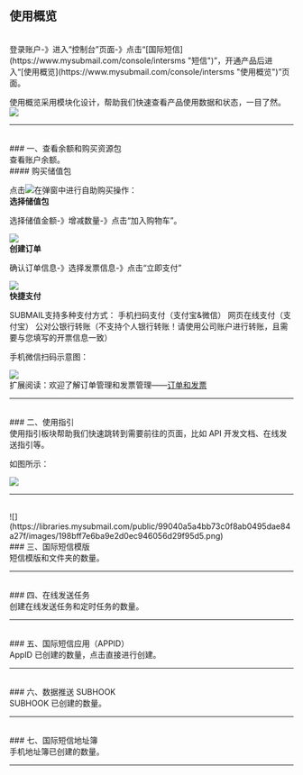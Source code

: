 

## 使用概览
<br>
登录账户-》进入“控制台”页面-》点击“[国际短信](https://www.mysubmail.com/console/intersms "短信")”，开通产品后进入“[使用概览](https://www.mysubmail.com/console/intersms "使用概览")”页面。

使用概览采用模块化设计，帮助我们快速查看产品使用数据和状态，一目了然。
<br>
![](https://libraries.mysubmail.com/public/99040a5a4bb73c0f8ab0495dae84a27f/images/a1c437aafad8e1a51ce697313423130d.gif)
<br>

------------
<br>
### 一、查看余额和购买资源包
<br>
查看账户余额。
<br>
#### 购买储值包

点击![](https://libraries.mysubmail.com/public/99040a5a4bb73c0f8ab0495dae84a27f/images/e4c5bddb7b007d2236a647cb1ce70d7b.png)在弹窗中进行自助购买操作：
<br>
**选择储值包**

选择储值金额-》增减数量-》点击“加入购物车”。

![](https://libraries.mysubmail.com/public/99040a5a4bb73c0f8ab0495dae84a27f/images/fd19c2a3a494ee0e71c87adad88986e9.gif)
<br>
**创建订单**

确认订单信息-》选择发票信息-》点击“立即支付”

![](https://libraries.mysubmail.com/public/99040a5a4bb73c0f8ab0495dae84a27f/images/7e9fc41e4cc340e770b19c1673ee6ed0.gif)
<br>
**快捷支付**

SUBMAIL支持多种支付方式：
手机扫码支付（支付宝&amp;微信）
网页在线支付（支付宝）
公对公银行转账（不支持个人银行转账！请使用公司账户进行转账，且需要与您填写的开票信息一致）

手机微信扫码示意图：

![](https://libraries.mysubmail.com/public/99040a5a4bb73c0f8ab0495dae84a27f/images/3288a4a692f72726d2f03a8ae0132225.gif)
<br>
扩展阅读：欢迎了解订单管理和发票管理——[订单和发票](https://www.mysubmail.com/documents/piRgI "订单和发票")

------------


<br>
### 二、使用指引
<br>
使用指引板块帮助我们快速跳转到需要前往的页面，比如 API 开发文档、在线发送指引等。

如图所示：

![](https://libraries.mysubmail.com/public/99040a5a4bb73c0f8ab0495dae84a27f/images/c8b02e58c5e2b910907b9339ea462df6.png)

------------

<br>
![](https://libraries.mysubmail.com/public/99040a5a4bb73c0f8ab0495dae84a27f/images/198bff7e6ba9e2d0ec946056d29f95d5.png)
<br>
### 三、国际短信模版
<br>
短信模版和文件夹的数量。

------------


<br>
### 四、在线发送任务
<br>
创建在线发送任务和定时任务的数量。

------------


<br>
### 五、国际短信应用（APPID）
<br>
AppID 已创建的数量，点击直接进行创建。

------------


<br>
### 六、数据推送 SUBHOOK
<br>
SUBHOOK 已创建的数量。

------------

<br>
### 七、国际短信地址簿
<br>
手机地址簿已创建的数量。

------------